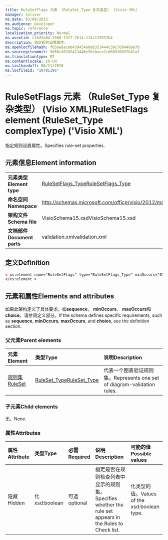 ```yaml
---
title: RuleSetFlags 元素 （RuleSet_Type 复杂类型） (Visio XML)
manager: soliver
ms.date: 03/09/2015
ms.audience: Developer
ms.topic: reference
localization_priority: Normal
ms.assetid: c18d3a84-2088-13f7-7b14-1f4c129537b4
description: 指定规则设置属性。
ms.openlocfilehash: f656e8ace045d45460ab353444c39c760448aa7b
ms.sourcegitcommit: 9d60cd82b5413446e5bc8ace2cd689f683fb41a7
ms.translationtype: MT
ms.contentlocale: zh-CN
ms.lasthandoff: 06/11/2018
ms.locfileid: "19781196"
---
```

# <a name="rulesetflags-element-rulesettype-complextype-visio-xml"></a><span data-ttu-id="3f7b3-103">RuleSetFlags 元素 （RuleSet_Type 复杂类型） (Visio XML)</span><span class="sxs-lookup"><span data-stu-id="3f7b3-103">RuleSetFlags element (RuleSet_Type complexType) ('Visio XML')</span></span>

<span data-ttu-id="3f7b3-104">指定规则设置属性。</span><span class="sxs-lookup"><span data-stu-id="3f7b3-104">Specifies rule-set properties.</span></span>
  
## <a name="element-information"></a><span data-ttu-id="3f7b3-105">元素信息</span><span class="sxs-lookup"><span data-stu-id="3f7b3-105">Element information</span></span>

|||
|:-----|:-----|
|<span data-ttu-id="3f7b3-106">**元素类型**</span><span class="sxs-lookup"><span data-stu-id="3f7b3-106">**Element type**</span></span> <br/> |[<span data-ttu-id="3f7b3-107">RuleSetFlags_Type</span><span class="sxs-lookup"><span data-stu-id="3f7b3-107">RuleSetFlags_Type</span></span>](rulesetflags_type-complextypevisio-xml.md) <br/> |
|<span data-ttu-id="3f7b3-108">**命名空间**</span><span class="sxs-lookup"><span data-stu-id="3f7b3-108">**Namespace**</span></span> <br/> |http://schemas.microsoft.com/office/visio/2012/main  <br/> |
|<span data-ttu-id="3f7b3-109">**架构文件**</span><span class="sxs-lookup"><span data-stu-id="3f7b3-109">**Schema file**</span></span> <br/> |<span data-ttu-id="3f7b3-110">VisioSchema15.xsd</span><span class="sxs-lookup"><span data-stu-id="3f7b3-110">VisioSchema15.xsd</span></span>  <br/> |
|<span data-ttu-id="3f7b3-111">**文档部件**</span><span class="sxs-lookup"><span data-stu-id="3f7b3-111">**Document parts**</span></span> <br/> |<span data-ttu-id="3f7b3-112">validation.xml</span><span class="sxs-lookup"><span data-stu-id="3f7b3-112">validation.xml</span></span>  <br/> |
   
## <a name="definition"></a><span data-ttu-id="3f7b3-113">定义</span><span class="sxs-lookup"><span data-stu-id="3f7b3-113">Definition</span></span>

```XML
< xs:element name="RuleSetFlags" type="RuleSetFlags_Type" minOccurs="0" maxOccurs="1" >
</xs:element >
```

## <a name="elements-and-attributes"></a><span data-ttu-id="3f7b3-114">元素和属性</span><span class="sxs-lookup"><span data-stu-id="3f7b3-114">Elements and attributes</span></span>

<span data-ttu-id="3f7b3-115">如果此架构定义了具体要求，如**sequence**， **minOccurs**、 **maxOccurs**和**choice**，请参阅定义部分。</span><span class="sxs-lookup"><span data-stu-id="3f7b3-115">If the schema defines specific requirements, such as **sequence**, **minOccurs**, **maxOccurs**, and **choice**, see the definition section.</span></span> 
  
### <a name="parent-elements"></a><span data-ttu-id="3f7b3-116">父元素</span><span class="sxs-lookup"><span data-stu-id="3f7b3-116">Parent elements</span></span>

|<span data-ttu-id="3f7b3-117">**元素**</span><span class="sxs-lookup"><span data-stu-id="3f7b3-117">**Element**</span></span>|<span data-ttu-id="3f7b3-118">**类型**</span><span class="sxs-lookup"><span data-stu-id="3f7b3-118">**Type**</span></span>|<span data-ttu-id="3f7b3-119">**说明**</span><span class="sxs-lookup"><span data-stu-id="3f7b3-119">**Description**</span></span>|
|:-----|:-----|:-----|
|[<span data-ttu-id="3f7b3-120">规则集</span><span class="sxs-lookup"><span data-stu-id="3f7b3-120">RuleSet</span></span>](ruleset-element-rulesets_type-complextypevisio-xml.md) <br/> |[<span data-ttu-id="3f7b3-121">RuleSet_Type</span><span class="sxs-lookup"><span data-stu-id="3f7b3-121">RuleSet_Type</span></span>](ruleset_type-complextypevisio-xml.md) <br/> |<span data-ttu-id="3f7b3-122">代表一个图表验证规则集。</span><span class="sxs-lookup"><span data-stu-id="3f7b3-122">Represents one set of diagram-validation rules.</span></span>  <br/> |
   
### <a name="child-elements"></a><span data-ttu-id="3f7b3-123">子元素</span><span class="sxs-lookup"><span data-stu-id="3f7b3-123">Child elements</span></span>

<span data-ttu-id="3f7b3-124">无。</span><span class="sxs-lookup"><span data-stu-id="3f7b3-124">None.</span></span>
  
### <a name="attributes"></a><span data-ttu-id="3f7b3-125">属性</span><span class="sxs-lookup"><span data-stu-id="3f7b3-125">Attributes</span></span>

|<span data-ttu-id="3f7b3-126">**属性**</span><span class="sxs-lookup"><span data-stu-id="3f7b3-126">**Attribute**</span></span>|<span data-ttu-id="3f7b3-127">**类型**</span><span class="sxs-lookup"><span data-stu-id="3f7b3-127">**Type**</span></span>|<span data-ttu-id="3f7b3-128">**必需**</span><span class="sxs-lookup"><span data-stu-id="3f7b3-128">**Required**</span></span>|<span data-ttu-id="3f7b3-129">**说明**</span><span class="sxs-lookup"><span data-stu-id="3f7b3-129">**Description**</span></span>|<span data-ttu-id="3f7b3-130">**可能的值**</span><span class="sxs-lookup"><span data-stu-id="3f7b3-130">**Possible values**</span></span>|
|:-----|:-----|:-----|:-----|:-----|
|<span data-ttu-id="3f7b3-131">隐藏</span><span class="sxs-lookup"><span data-stu-id="3f7b3-131">Hidden</span></span>  <br/> |<span data-ttu-id="3f7b3-132">化</span><span class="sxs-lookup"><span data-stu-id="3f7b3-132">xsd:boolean</span></span>  <br/> |<span data-ttu-id="3f7b3-133">可选</span><span class="sxs-lookup"><span data-stu-id="3f7b3-133">optional</span></span>  <br/> |<span data-ttu-id="3f7b3-134">指定是否在规则检查列表中显示的规则集。</span><span class="sxs-lookup"><span data-stu-id="3f7b3-134">Specifies whether the rule set appears in the Rules to Check list.</span></span>  <br/> |<span data-ttu-id="3f7b3-135">化类型的值。</span><span class="sxs-lookup"><span data-stu-id="3f7b3-135">Values of the xsd:boolean type.</span></span>  <br/> |
   

